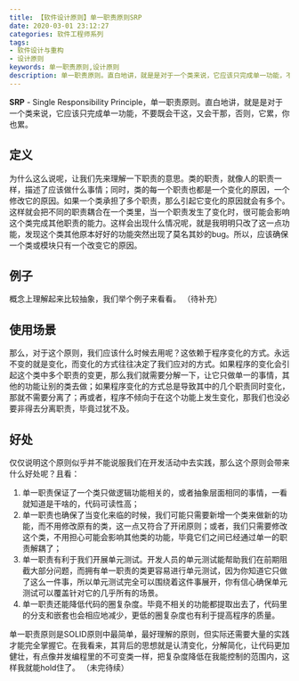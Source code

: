 ```yaml
---
title: 【软件设计原则】单一职责原则SRP
date: 2020-03-01 23:12:27
categories: 软件工程师系列
tags:
- 软件设计与重构
- 设计原则
keywords: 单一职责原则,设计原则
description: 单一职责原则。直白地讲，就是是对于一个类来说，它应该只完成单一功能，不要既会干这，又会干那，否则，它累，你也累。
---
```


**SRP** - Single Responsibility Principle，单一职责原则。直白地讲，就是是对于一个类来说，它应该只完成单一功能，不要既会干这，又会干那，否则，它累，你也累。

## 定义

为什么这么说呢，让我们先来理解一下职责的意思。类的职责，就像人的职责一样，描述了应该做什么事情；同时，类的每一个职责也都是一个变化的原因，一个修改它的原因。如果一个类承担了多个职责，那么引起它变化的原因就会有多个。这样就会把不同的职责耦合在一个类里，当一个职责发生了变化时，很可能会影响这个类完成其他职责的能力。这样会出现什么情况呢，就是我明明只改了这一点功能，发现这个类其他原本好好的功能突然出现了莫名其妙的bug。所以，应该确保一个类或模块只有一个改变它的原因。

## 例子

概念上理解起来比较抽象，我们举个例子来看看。
（待补充）

## 使用场景

那么，对于这个原则，我们应该什么时候去用呢？这依赖于程序变化的方式。永远不变的就是变化，而变化的方式往往决定了我们应对的方式。如果程序的变化会引起这个类中多个职责的变更，那么我们就需要分解一下，让它只做单一的事情，其他的功能让别的类去做；如果程序变化的方式总是导致其中的几个职责同时变化，那就不需要分离了；再或者，程序不倾向于在这个功能上发生变化，那我们也没必要非得去分离职责，毕竟过犹不及。

## 好处

仅仅说明这个原则似乎并不能说服我们在开发活动中去实践，那么这个原则会带来什么好处呢？且看：

1. 单一职责保证了一个类只做逻辑功能相关的，或者抽象层面相同的事情，一看就知道是干啥的，代码可读性高；
2. 单一职责也确保了当变化来临的时候，我们可能只需要新增一个类来做新的功能，而不用修改原有的类，这一点又符合了开闭原则；或者，我们只需要修改这个类，不用担心可能会影响其他类的功能，毕竟它们之间已经通过单一的职责解耦了；
3. 单一职责有利于我们开展单元测试。开发人员的单元测试能帮助我们在前期阻截大部分问题，而拥有单一职责的类更容易进行单元测试，因为你知道它只做了这么一件事，所以单元测试完全可以围绕着这件事展开，你有信心确保单元测试可以覆盖针对它的几乎所有的场景。
4. 单一职责还能降低代码的圈复杂度。毕竟不相关的功能都提取出去了，代码里的分支和嵌套也会相应地减少，更低的圈复杂度也有利于提高程序的质量。

单一职责原则是SOLID原则中最简单，最好理解的原则，但实际还需要大量的实践才能完全掌握它。在我看来，其背后的思想就是认清变化，分解简化，让代码更加健壮，有点像并发编程里的不可变类一样，把复杂度降低在我能控制的范围内，这样我就能hold住了。
（未完待续）